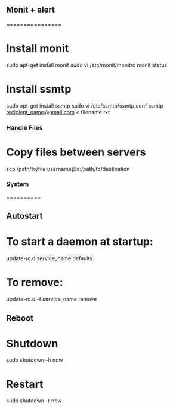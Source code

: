 ## Monit + alert
================
# Install monit
  sudo apt-get install monit
  sudo vi /etc/monit/monitrc
  monit status
# Install ssmtp
  sudo apt-get install ssmtp
  sudo vi /etc/ssmtp/ssmtp.conf
  ssmtp recipient_name@gmail.com < filename.txt


### Handle Files

# Copy files between servers
  scp /path/to/file username@a:/path/to/destination
  

### System
==========
## Autostart
# To start a daemon at startup:
  update-rc.d service_name defaults
# To remove:
  update-rc.d -f service_name remove

## Reboot
# Shutdown
  sudo shutdown -h now
# Restart
  sudo shutdown -r now